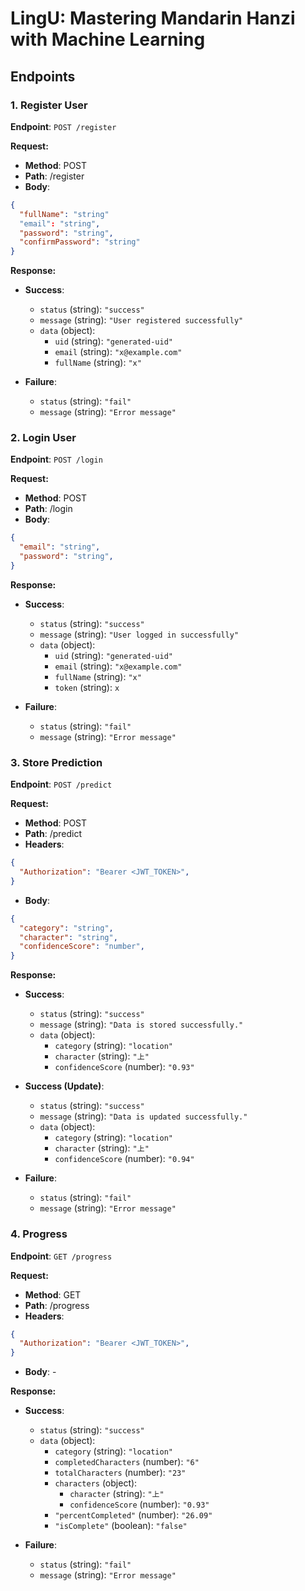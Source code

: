 # LingU: Mastering Mandarin Hanzi with Machine Learning

## Endpoints

### 1. Register User

**Endpoint**: `POST /register`

**Request:**

- **Method**: POST
- **Path**: /register
- **Body**:

```json
{
  "fullName": "string"
  "email": "string",
  "password": "string",
  "confirmPassword": "string"
}
```
**Response:**

- **Success**:
  - `status` (string): `"success"`
  - `message` (string): `"User registered successfully"`
  - `data` (object):
    - `uid` (string): `"generated-uid"`
    - `email` (string): `"x@example.com"`
    - `fullName` (string): `"x"`

- **Failure**:
  - `status` (string): `"fail"`
  - `message` (string): `"Error message"`

### 2. Login User

**Endpoint**: `POST /login`

**Request:**

- **Method**: POST
- **Path**: /login
- **Body**:

```json
{
  "email": "string",
  "password": "string",
}
```
**Response:**

- **Success**:
  - `status` (string): `"success"`
  - `message` (string): `"User logged in successfully"`
  - `data` (object):
    - `uid` (string): `"generated-uid"`
    - `email` (string): `"x@example.com"`
    - `fullName` (string): `"x"`
    - `token` (string): `x`

- **Failure**:
  - `status` (string): `"fail"`
  - `message` (string): `"Error message"`
 
### 3. Store Prediction

**Endpoint**: `POST /predict`

**Request:**

- **Method**: POST
- **Path**: /predict
- **Headers**:

```json
{ 
  "Authorization": "Bearer <JWT_TOKEN>", 
}
```

- **Body**:

```json
{
  "category": "string",
  "character": "string",
  "confidenceScore": "number",
}
```

**Response:**

- **Success**:
  - `status` (string): `"success"`
  - `message` (string): `"Data is stored successfully."`
  - `data` (object):
    - `category` (string): `"location"`
    - `character` (string): `"上"`
    - `confidenceScore` (number): `"0.93"`
      
- **Success (Update)**:
  - `status` (string): `"success"`
  - `message` (string): `"Data is updated successfully."`
  - `data` (object):
    - `category` (string): `"location"`
    - `character` (string): `"上"`
    - `confidenceScore` (number): `"0.94"`

- **Failure**:
  - `status` (string): `"fail"`
  - `message` (string): `"Error message"`

### 4. Progress

**Endpoint**: `GET /progress`

**Request:**

- **Method**: GET
- **Path**: /progress
- **Headers**:

```json
{ 
  "Authorization": "Bearer <JWT_TOKEN>", 
}
```

- **Body**: -

**Response:**

- **Success**:
  - `status` (string): `"success"`
  - `data` (object):
    - `category` (string): `"location"`
    - `completedCharacters` (number): `"6"`
    - `totalCharacters` (number): `"23"`
    - `characters` (object):
      - `character` (string): `"上"`
      - `confidenceScore` (number): `"0.93"`
    - `"percentCompleted"` (number): `"26.09"`
    - `"isComplete"` (boolean): `"false"`

- **Failure**:
  - `status` (string): `"fail"`
  - `message` (string): `"Error message"`
